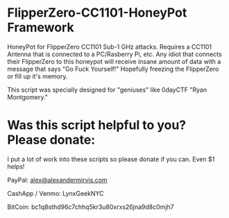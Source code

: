 # FlipperZero-CC1101-HoneyPot Framework
HoneyPot for FlipperZero CC1101 Sub-1 GHz attacks. Requires a CC1101 Antenna that is connected to a PC/Rasberry Pi, etc. 
Any idiot that connects their FlipperZero to this honeypot will receive insane amount of data with a message that says "Go Fuck Yourself!"
Hopefully freezing the FlipperZero or fill up it's memory. 

This script was specially designed for "geniuses" like 0dayCTF "Ryan Montgomery." 

# Was this script helpful to you? Please donate:
I put a lot of work into these scripts so please donate if you can. Even $1 helps!

PayPal: alex@alexandermirvis.com

CashApp / Venmo: LynxGeekNYC

BitCoin: bc1q8sthd96c7chhq5kr3u80xrxs26jna9d8c0mjh7
